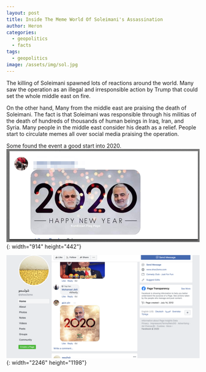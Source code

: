 ```yaml
---
layout: post
title: Inside The Meme World Of Soleimani's Assassination
author: Heron
categories:
  - geopolitics
  - facts
tags:
  - geopolitics
image: /assets/img/sol.jpg
---
```


The killing of Soleimani spawned lots of reactions around the world. Many saw the operation as an illegal and irresponsible action by Trump that could set the whole middle east on fire.

On the other hand, Many from the middle east are praising the death of Soleimani. The fact is that Soleimani was responsible through his militias of the death of hundreds of thousands of human beings in Iraq, Iran, and Syria. Many people in the middle east consider his death as a relief. People start to circulate memes all over social media praising the operation.

Some found the event a good start into 2020.<br>![](/uploads/screenshot-2020-01-10-at-01-14-31.png){: width="914" height="442"}

![](/uploads/screenshot-2020-01-10-at-00-58-08.png){: width="2246" height="1198"}

&nbsp;